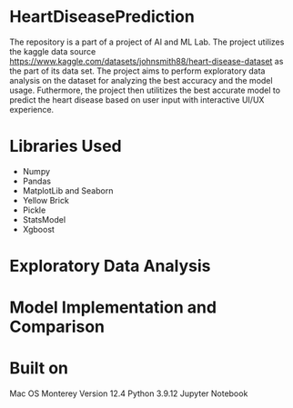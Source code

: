 # HeartDiseasePrediction
The repository is a part of a project of AI and ML Lab. The project utilizes the kaggle data source https://www.kaggle.com/datasets/johnsmith88/heart-disease-dataset as the part of its data set. The project aims to perform exploratory data analysis on the dataset for analyzing the best accuracy and the model usage. Futhermore, the project then utilitizes the best accurate model to predict the heart disease based on user input with interactive UI/UX experience.

# Libraries Used
- Numpy
- Pandas
- MatplotLib and Seaborn
- Yellow Brick
- Pickle
- StatsModel
- Xgboost

# Exploratory Data Analysis

# Model Implementation and Comparison


# Built on
Mac OS Monterey Version 12.4
Python 3.9.12
Jupyter Notebook




